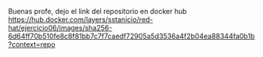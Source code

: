 Buenas profe, dejo el link del repositorio en docker hub https://hub.docker.com/layers/sstanicio/red-hat/ejercicio06/images/sha256-6d64ff70b510fe8c8f81bb7c7f7caedf72905a5d3536a4f2b04ea88344fa0b1b?context=repo
